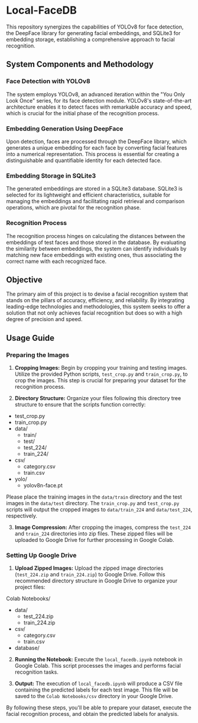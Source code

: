 # Local-FaceDB
This repository synergizes the capabilities of YOLOv8 for face detection, the DeepFace library for generating facial embeddings, and SQLite3 for embedding storage, establishing a comprehensive approach to facial recognition.

## System Components and Methodology

### Face Detection with YOLOv8

The system employs YOLOv8, an advanced iteration within the "You Only Look Once" series, for its face detection module. YOLOv8's state-of-the-art architecture enables it to detect faces with remarkable accuracy and speed, which is crucial for the initial phase of the recognition process.

### Embedding Generation Using DeepFace

Upon detection, faces are processed through the DeepFace library, which generates a unique embedding for each face by converting facial features into a numerical representation. This process is essential for creating a distinguishable and quantifiable identity for each detected face.

### Embedding Storage in SQLite3

The generated embeddings are stored in a SQLite3 database. SQLite3 is selected for its lightweight and efficient characteristics, suitable for managing the embeddings and facilitating rapid retrieval and comparison operations, which are pivotal for the recognition phase.

### Recognition Process

The recognition process hinges on calculating the distances between the embeddings of test faces and those stored in the database. By evaluating the similarity between embeddings, the system can identify individuals by matching new face embeddings with existing ones, thus associating the correct name with each recognized face.

## Objective

The primary aim of this project is to devise a facial recognition system that stands on the pillars of accuracy, efficiency, and reliability. By integrating leading-edge technologies and methodologies, this system seeks to offer a solution that not only achieves facial recognition but does so with a high degree of precision and speed.

## Usage Guide

### Preparing the Images

1. **Cropping Images:** Begin by cropping your training and testing images. Utilize the provided Python scripts, `test_crop.py` and `train_crop.py`, to crop the images. This step is crucial for preparing your dataset for the recognition process.

2. **Directory Structure:** Organize your files following this directory tree structure to ensure that the scripts function correctly:

- test_crop.py
- train_crop.py
- data/
  - train/
  - test/
  - test_224/
  - train_224/
- csv/
  - category.csv
  - train.csv
- yolo/
  - yolov8n-face.pt


Please place the training images in the `data/train` directory and the test images in the `data/test` directory. The `train_crop.py` and `test_crop.py` scripts will output the cropped images to `data/train_224` and `data/test_224`, respectively.

3. **Image Compression:** After cropping the images, compress the `test_224` and `train_224` directories into zip files. These zipped files will be uploaded to Google Drive for further processing in Google Colab.

### Setting Up Google Drive

1. **Upload Zipped Images:** Upload the zipped image directories (`test_224.zip` and `train_224.zip`) to Google Drive. Follow this recommended directory structure in Google Drive to organize your project files:

Colab Notebooks/
- data/
  - test_224.zip
  - train_224.zip
- csv/
  - category.csv
  - train.csv
- database/

2. **Running the Notebook:** Execute the `local_facedb.ipynb` notebook in Google Colab. This script processes the images and performs facial recognition tasks.

3. **Output:** The execution of `local_facedb.ipynb` will produce a CSV file containing the predicted labels for each test image. This file will be saved to the `Colab Notebooks/csv` directory in your Google Drive.

By following these steps, you'll be able to prepare your dataset, execute the facial recognition process, and obtain the predicted labels for analysis.


